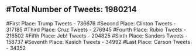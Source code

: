 #Total Number of Tweets: 1980214 
---
#First Place: Trump Tweets - 736676
#Second Place: Clinton Tweets - 317185
#Third Place: Cruz Tweets - 276945
#Fourth Place: Rubio Tweets - 216502
#Fifth Place: Jeb! Tweets - 204825
#Sixth Place: Sanders Tweets - 158737
#Seventh Place: Kasich Tweets - 34992
#Last Place: Carson Tweets - 34352
